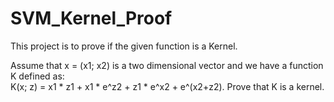# SVM_Kernel_Proof
This project is to prove if the given function is a Kernel.  

Assume that x = (x1; x2) is a two dimensional vector and we have a function K defined as: <br />
K(x; z) = x1 * z1 + x1 * e^z2 + z1 * e^x2 + e^(x2+z2). Prove that K is a kernel.
